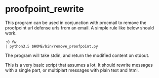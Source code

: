 # proofpoint_rewrite

This program can be used in conjunction with procmail to remove the proofpoint
url defense urls from an email. A simple rule like below should work.

    :0 fw
    | python3.5 $HOME/bin/remove_proofpoint.py

The program will take stdin, and return the modified content on stdout.

This is a very basic script that assumes a lot. It should rewrite messages
with a single part, or multiplart messages with plain text and html.
